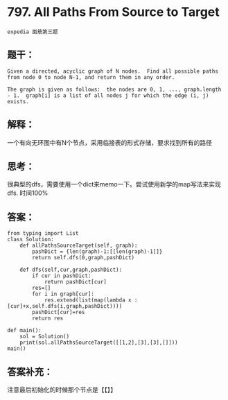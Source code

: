 # 797. All Paths From Source to Target
    expedia 面筋第三题
## 题干：
```
Given a directed, acyclic graph of N nodes.  Find all possible paths from node 0 to node N-1, and return them in any order.

The graph is given as follows:  the nodes are 0, 1, ..., graph.length - 1.  graph[i] is a list of all nodes j for which the edge (i, j) exists.

```
## 解释：
一个有向无环图中有N个节点，采用临接表的形式存储，要求找到所有的路径

## 思考：
很典型的dfs，需要使用一个dict来memo一下。尝试使用新学的map写法来实现dfs.
时间100%
## 答案：
```
from typing import List
class Solution:
    def allPathsSourceTarget(self, graph):
        pashDict = {len(graph)-1:[[len(graph)-1]]}
        return self.dfs(0,graph,pashDict)

    def dfs(self,cur,graph,pashDict):
        if cur in pashDict:
            return pashDict[cur]
        res=[]
        for i in graph[cur]:
            res.extend(list(map(lambda x : [cur]+x,self.dfs(i,graph,pashDict))))
        pashDict[cur]=res
        return res

def main():
    sol = Solution()
    print(sol.allPathsSourceTarget([[1,2],[3],[3],[]]))
main()
```
## 答案补充：
注意最后初始化的时候那个节点是【【】】
